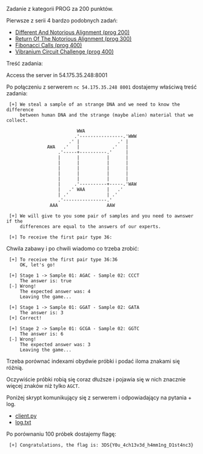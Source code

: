 Zadanie z kategorii PROG za 200 punktów.

Pierwsze z serii 4 bardzo podobnych zadań:

 * [Different And Notorious Alignment (prog 200)](Different_And_Notorious_Alignment-prog200)
 * [Return Of The Notorious Alignment (prog 300)](Return_Of_The_Notorious_Alignment-prog300)
 * [Fibonacci Calls (prog 400)](Fibonacci_Calls-prog400)
 * [Vibranium Circuit Challenge (prog 400)](Vibranium_Circuit_Challenge-prog400)

Treść zadania:

Access the server in 54.175.35.248:8001


Po połączeniu z serwerem `nc 54.175.35.248 8001` dostajemy właściwą treść zadania:

```
 [+] We steal a sample of an strange DNA and we need to know the difference
     between human DNA and the strange (maybe alien) material that we collect.

                          WWA
                         .'----------------.'WWW
                       .' |              .' |
               AWA   .'   |            .'   |
                   .'-----+----------.'     |
                   |      |          |      |
                   |      |          |      |
                   |      |          |      |
                   |      |          |      |
                   |      |          |      |
                   |     .'----------+-----.'WAW
                   |   .' WAA        |   .'
                   | .'              | .'
                   .'----------------.'
                AAA                  AAW

 [+] We will give to you some pair of samples and you need to awnswer if the
     differences are equal to the answers of our experts.

 [+] To receive the first pair type 36:
```

Chwila zabawy i po chwili wiadomo co trzeba zrobić:

```
 [+] To receive the first pair type 36:36
     OK, let's go!

 [+] Stage 1 -> Sample 01: AGAC - Sample 02: CCCT
     The answer is: true
 [-] Wrong!
     The expected answer was: 4
     Leaving the game...
```

```
 [+] Stage 1 -> Sample 01: GGAT - Sample 02: GATA
     The answer is: 3
 [+] Correct!

 [+] Stage 2 -> Sample 01: GCGA - Sample 02: GGTC
     The answer is: 6
 [-] Wrong!
     The expected answer was: 3
     Leaving the game...
```

Trzeba porównać indexami obydwie próbki i podać iloma znakami się różnią.

Oczywiście próbki robią się coraz dłuższe i pojawia się w nich znacznie więcej znaków niż tylko `AGCT`.

Poniżej skrypt komunikujący się z serwerem i odpowiadający na pytania + log.

* [client.py](client.py)
* [log.txt](log.txt)

Po porównaniu 100 próbek dostajemy flagę:

```
 [+] Congratulations, the flag is: 3DS{Y0u_4ch13v3d_h4mm1ng_D1st4nc3}
```
